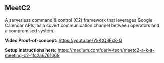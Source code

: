## MeetC2

A serverless command & control (C2) framework that leverages Google Calendar APIs, as a covert communication channel between operators and a compromised system.

<b>Video Proof-of-concept:</b> https://youtu.be/YkKtQ3Ex8-Q <br>

<b>Setup Instructions here:</b> https://medium.com/deriv-tech/meetc2-a-k-a-meeting-c2-1fc2a6761068
